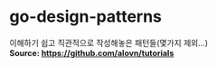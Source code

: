 # go-design-patterns
이해하기 쉽고 직관적으로 작성해놓은 패턴들(몇가지 제외...)<br>
<b>Source: https://github.com/alovn/tutorials</b>
